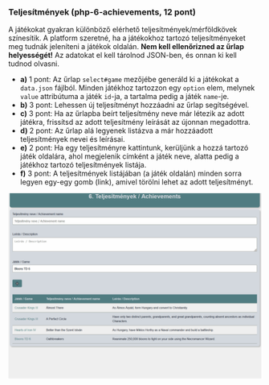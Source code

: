 ### Teljesítmények (php-6-achievements, 12 pont)
A játékokat gyakran különböző elérhető teljesítmények/mérföldkövek színesítik. A platform szeretné, ha a játékokhoz tartozó teljesítményeket meg tudnák jeleníteni a játékok oldalán. **Nem kell ellenőrizned az űrlap helyességét!** Az adatokat el kell tárolnod JSON-ben, és onnan ki kell tudnod olvasni.

- **a)** 1 pont: Az űrlap `select#game` mezőjébe generáld ki a játékokat a `data.json` fájlból. Minden játékhoz tartozzon egy `option` elem, melynek `value` attribútuma a játék `id`-ja, a tartalma pedig a játék `name`-je.
- **b)** 3 pont: Lehessen új teljesítményt hozzáadni az űrlap segítségével.
- **c)** 3 pont: Ha az űrlapba beírt teljesítmény neve már létezik az adott játékra, frissítsd az adott teljesítmény leírását az újonnan megadottra.
- **d)** 2 pont: Az űrlap alá legyenek listázva a már hozzáadott teljesítmények nevei és leírásai.
- **e)** 2 pont: Ha egy teljesítményre kattintunk, kerüljünk a hozzá tartozó játék oldalára, ahol megjelenik címként a játék neve, alatta pedig a játékhoz tartozó teljesítmények listája.
- **f)** 3 pont: A teljesítmények listájában (a játék oldalán) minden sorra legyen egy-egy gomb (link), amivel törölni lehet az adott teljesítményt.

![php-6-achievements](php-6-achievements.gif)
